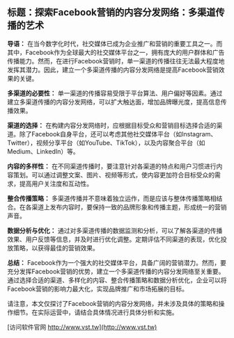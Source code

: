 ## **标题：探索Facebook营销的内容分发网络：多渠道传播的艺术**

**导语：**
在当今数字化时代，社交媒体已成为企业推广和营销的重要工具之一。而其中，Facebook作为全球最大的社交媒体平台之一，拥有庞大的用户群体和广告传播能力。然而，在进行Facebook营销时，单一渠道的传播往往无法最大程度地发挥其潜力。因此，建立一个多渠道传播的内容分发网络是提高Facebook营销效果的关键。

**多渠道的必要性：**
单一渠道的传播容易受限于平台算法、用户偏好等因素。通过建立多渠道传播的内容分发网络，可以扩大触达面，增加品牌曝光度，提高信息传播效果。

**渠道的选择：**
在构建内容分发网络时，应根据目标受众和营销目标选择合适的渠道。除了Facebook自身平台，还可以考虑其他社交媒体平台（如Instagram、Twitter），视频分享平台（如YouTube、TikTok），以及内容聚合平台（如Medium、LinkedIn）等。

**内容的多样性：**
在不同渠道传播时，要注意针对各渠道的特点和用户习惯进行内容策划。可以通过调整文案、图片、视频等形式，使内容更加符合目标受众的需求，提高用户关注度和互动性。

**整合传播策略：**
多渠道传播并不意味着独立运作，而是应该与整体传播策略相结合。在各渠道上发布内容时，要保持一致的品牌形象和传播主题，形成统一的营销声音。

**数据分析与优化：**
通过对多渠道传播的数据监测和分析，可以了解各渠道的传播效果、用户反馈等信息，并及时进行优化调整。定期评估不同渠道的表现，优化投放策略，以获得最佳的营销效果。

**总结：**
Facebook作为一个强大的社交媒体平台，具备广阔的营销潜力。然而，要充分发挥Facebook营销的优势，建立一个多渠道传播的内容分发网络至关重要。通过选择合适的渠道、多样化的内容、整合传播策略和数据分析优化，企业可以将Facebook营销的影响力最大化，实现品牌推广和市场拓展的目标。

请注意，本文仅探讨了Facebook营销的内容分发网络，并未涉及具体的策略和操作细节。在实际运营中，请结合具体情况进行具体分析和实施。


[访问软件官网 http://www.vst.tw](http://www.vst.tw)

